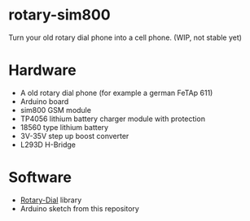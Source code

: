# rotary-sim800
Turn your old rotary dial phone into a cell phone. (WIP, not stable yet)

# Hardware
 - A old rotary dial phone (for example a german FeTAp 611)
 - Arduino board
 - sim800 GSM module
 - TP4056 lithium battery charger module with protection
 - 18560 type lithium battery
 - 3V-35V step up boost converter
 - L293D H-Bridge

# Software
 - [Rotary-Dial](https://github.com/markfickett/Rotary-Dial) library
 - Arduino sketch from this repository
